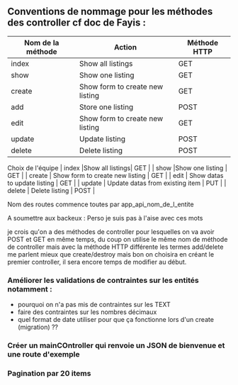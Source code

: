 
## Conventions de nommage pour les méthodes des controller cf doc de Fayis : 

| Nom de la méthode  | Action | Méthode HTTP |
| ----------- | ----------- |----------- |
| index |Show all listings| GET |
| show |Show one listing | GET |
| create | Show form to create new listing | GET |
| add | Store one listing | POST |
| edit | Show form to create new listing | GET |
| update | Update listing | POST |
| delete | Delete listing | POST |

Choix de l'équipe
| index |Show all listings| GET |
| show |Show one listing | GET |
| create | Show form to create new listing | GET |
| edit | Show datas to  update listing | GET |
| update | Update datas from existing item | PUT |
| delete | Delete listing | POST |

Nom des routes commence toutes par app_api_nom_de_l_entite

A soumettre aux backeux :
Perso je suis pas à l'aise avec ces mots

je crois qu'on a des méthodes de controller pour lesquelles on va avoir POST et GET en même temps, du coup on utilise le même nom de méthode de controller mais avec la méthode HTTP différente
les termes add/delete me parlent mieux que create/destroy
mais bon on choisira en créant le premier controller, il sera encore temps de modifier au début.

### Améliorer les validations de contraintes sur les entités notamment :

- pourquoi on n'a pas mis de contraintes sur les TEXT 
- faire des contraintes sur les nombres décimaux
- quel format de date utiliser pour que ça fonctionne lors d'un create (migration) ??

### Créer un mainCOntroller qui renvoie un JSON de bienvenue et une route d'exemple

### Pagination par 20 items